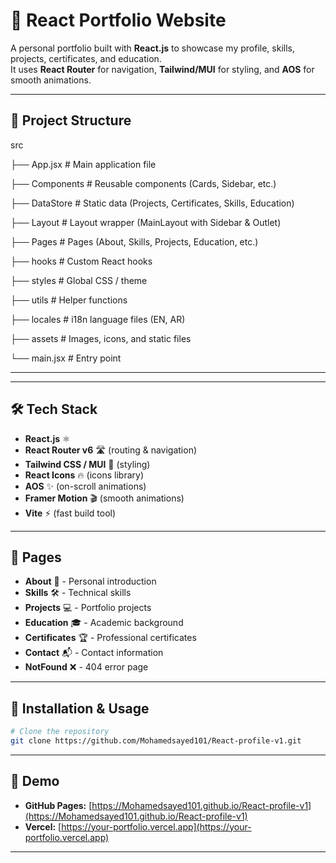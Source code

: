 # 🚀 React Portfolio Website

A personal portfolio built with **React.js** to showcase my profile, skills, projects, certificates, and education.  
It uses **React Router** for navigation, **Tailwind/MUI** for styling, and **AOS** for smooth animations.

---

## 📂 Project Structure

src

├── App.jsx # Main application file

├── Components # Reusable components (Cards, Sidebar, etc.)

├── DataStore # Static data (Projects, Certificates, Skills, Education)

├── Layout # Layout wrapper (MainLayout with Sidebar & Outlet)

├── Pages # Pages (About, Skills, Projects, Education, etc.)

├── hooks # Custom React hooks

├── styles # Global CSS / theme

├── utils # Helper functions

├── locales # i18n language files (EN, AR)

├── assets # Images, icons, and static files

└── main.jsx # Entry point

---

---

## 🛠️ Tech Stack

- **React.js** ⚛️
- **React Router v6** 🛣️ (routing & navigation)
- **Tailwind CSS / MUI** 🎨 (styling)
- **React Icons** 🔥 (icons library)
- **AOS** ✨ (on-scroll animations)
- **Framer Motion** 🎬 (smooth animations)
- **Vite** ⚡ (fast build tool)

---

## 📑 Pages

- **About** 👤 - Personal introduction
- **Skills** 🛠️ - Technical skills
- **Projects** 💻 - Portfolio projects
- **Education** 🎓 - Academic background
- **Certificates** 🏆 - Professional certificates
- **Contact** 📬 - Contact information
- **NotFound** ❌ - 404 error page

---

## 🚀 Installation & Usage

```bash
# Clone the repository
git clone https://github.com/Mohamedsayed101/React-profile-v1.git

```

---

## 🚀 Demo

- **GitHub Pages:** [https://Mohamedsayed101.github.io/React-profile-v1](https://Mohamedsayed101.github.io/React-profile-v1)
- **Vercel:** [https://your-portfolio.vercel.app](https://your-portfolio.vercel.app)

---
